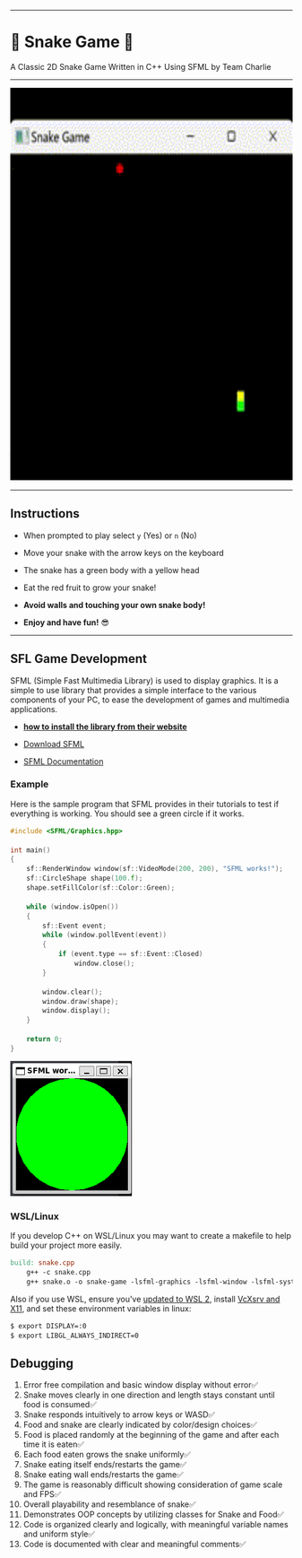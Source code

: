 
---

# 🐍 Snake Game 🐍

A Classic 2D Snake Game Written in C++ Using SFML by Team Charlie

---

<img src='snake.gif' width='700' height='700'>

---

## Instructions

- When prompted to play select `y` (Yes) or `n` (No)

- Move your snake with the arrow keys on the keyboard

- The snake has a green body with a yellow head

- Eat the red fruit to grow your snake!

- **Avoid walls and touching your own snake body!**

- **Enjoy and have fun!** 😎

---

## SFL Game Development

SFML (Simple Fast Multimedia Library) is used to display graphics. It is a simple to use library that provides a simple interface to the various components of your PC, to ease the development of games and multimedia applications.

- **[how to install the library from their website](https://www.sfml-dev.org/tutorials/2.5/)** 

- [Download SFML](https://www.sfml-dev.org/download/sfml/2.6.0/)

- [SFML Documentation](https://www.sfml-dev.org/documentation/2.6.0/)

### Example

Here is the sample program that SFML provides in their tutorials to test if everything is working. You should see a green circle if it works.

```c++
#include <SFML/Graphics.hpp>

int main()
{
    sf::RenderWindow window(sf::VideoMode(200, 200), "SFML works!");
    sf::CircleShape shape(100.f);
    shape.setFillColor(sf::Color::Green);

    while (window.isOpen())
    {
        sf::Event event;
        while (window.pollEvent(event))
        {
            if (event.type == sf::Event::Closed)
                window.close();
        }

        window.clear();
        window.draw(shape);
        window.display();
    }

    return 0;
}
```

![SFML Demo Program](./sfml.png)

### WSL/Linux

If you develop C++ on WSL/Linux you may want to create a makefile to help build your project more easily.

```makefile
build: snake.cpp
	g++ -c snake.cpp
	g++ snake.o -o snake-game -lsfml-graphics -lsfml-window -lsfml-system
```

Also if you use WSL, ensure you've [updated to WSL 2](https://learn.microsoft.com/en-us/windows/wsl/install#upgrade-version-from-wsl-1-to-wsl-2), install [VcXsrv and X11](https://sourceforge.net/projects/vcxsrv/),
and set these environment variables in linux:

```bash
$ export DISPLAY=:0
$ export LIBGL_ALWAYS_INDIRECT=0
```

## Debugging

1. Error free compilation and basic window display without error✅
2. Snake moves clearly in one direction and length stays constant until food is consumed✅
3. Snake responds intuitively to arrow keys or WASD✅
4. Food and snake are clearly indicated by color/design choices✅
5. Food is placed randomly at the beginning of the game and after each time it is eaten✅
6. Each food eaten grows the snake uniformly✅
7. Snake eating itself ends/restarts the game✅
8. Snake eating wall ends/restarts the game✅
9. The game is reasonably difficult showing consideration of game scale and FPS✅
10. Overall playability and resemblance of snake✅
11. Demonstrates OOP concepts by utilizing classes for Snake and Food✅
12. Code is organized clearly and logically, with meaningful variable names and uniform style✅
13. Code is documented with clear and meaningful comments✅
